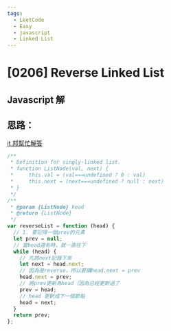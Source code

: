 ```yaml
---
tags:
  - LeetCode
  - Easy
  - javascript
  - Linked List
---
```


# [0206] Reverse Linked List

## Javascript 解

## 思路：

[it 邦幫忙解答](https://ithelp.ithome.com.tw/articles/10271920)

```javascript
/**
 * Definition for singly-linked list.
 * function ListNode(val, next) {
 *     this.val = (val===undefined ? 0 : val)
 *     this.next = (next===undefined ? null : next)
 * }
 */
/**
 * @param {ListNode} head
 * @return {ListNode}
 */
var reverseList = function (head) {
  // 1. 要記得一個prev的元素
  let prev = null;
  // 當head還有時，就一直往下
  while (head) {
    // 先將next記錄下來
    let next = head.next;
    // 因為是reverse，所以要讓head.next = prev
    head.next = prev;
    // 將prev更新為head（因為已經更新過了
    prev = head;
    // head 更新成下一個節點
    head = next;
  }
  return prev;
};
```
